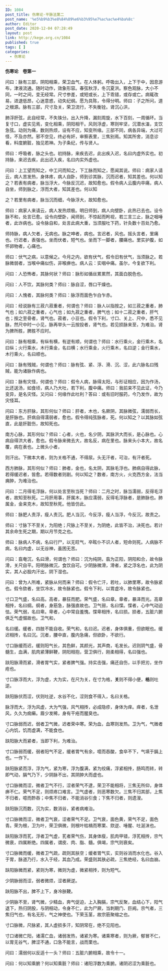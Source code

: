 ```yaml
---
ID: 1084
post_title: 伤寒论·平脉法第二
post_name: '%e5%b9%b3%e8%84%89%e6%b3%95%e7%ac%ac%e4%ba%8c'
author: Editor
post_date: 2020-12-04 07:28:49
layout: post
link: http://kege.org.cn/1084
published: true
tags: [ ]
categories:
  - 伤寒论
---
```

<!-- wp:paragraph -->
<p><strong>伤寒论　卷第一</strong></p>
<!-- /wp:paragraph -->

<!-- wp:paragraph -->
<p>问曰：脉有三部，阴阳相乘，荣卫血气，在人体躬。呼吸出入，上下于中，因息游布，津液流通。随时动作，效象形容。春弦秋浮，冬沉夏洪。察色观脉，大小不同，一时之间，变无经常。尺寸参差，或短或长，上下乖错，或存或亡。病辄改易，进退低昂，心迷意惑，动失纪纲。愿为具陈，令得分明。师曰：子之所问，道之根源。脉有三部，尺寸及关，荣卫流行，不失衡铨。肾沉心洪，</p>
<!-- /wp:paragraph -->

<!-- wp:paragraph -->
<p>肺浮肝弦，此自经常，不失铢分。出入升降，漏刻周旋，水下百刻，一周循环。当复寸口，虚实见焉，变化相乘，阴阳相干。风则浮虚，寒则牢坚，沉潜水滀，支饮急弦。动则为痛，数则热烦，设有不应，知变所缘。三部不同，病各异端，大过可怪，不及亦然。邪不空见，终必有奸，审察表里，三焦别焉。知其所舍，消息诊看，料度腑脏，独见若神。为子条纪，传与贤人。</p>
<!-- /wp:paragraph -->

<!-- wp:paragraph -->
<p>师曰：呼吸者，脉之头也。初持脉，来疾去迟，此出疾入迟，名曰内虚外实也。初持脉，来迟去疾，此出迟入疾，名曰内实外虚也。</p>
<!-- /wp:paragraph -->

<!-- wp:paragraph -->
<p>问曰：上工望而知之，中工问而知之，下工脉而知之，愿闻其说。师曰：病家人请云，病人苦发热，身体疼，病人自卧，师到诊其脉，沉而迟者，知其差也。何以知之？若表有病者，脉当浮大，今脉反沉迟，故知愈也。假令病人云腹内卒痛，病人自坐，师到脉之，浮而大者，知其差也。何以知</p>
<!-- /wp:paragraph -->

<!-- wp:paragraph -->
<p>之？若里有病者，脉当沉而细，今脉浮大，故知愈也。</p>
<!-- /wp:paragraph -->

<!-- wp:paragraph -->
<p>师曰：病家人来请云，病人发热烦极。明日师到，病人向壁卧，此热已去也。设令脉不和，处言已愈。设令向壁卧，闻师到，不惊起而盻视，若三言三止，脉之咽唾者，此诈病也。设令脉自和，处言此病大重，当须服吐下药，针灸数十百处乃愈。</p>
<!-- /wp:paragraph -->

<!-- wp:paragraph -->
<p>师持脉，病人欠者，无病也。脉之呻者，病也。言迟者，风也。摇头言者，里痛也。行迟者，表强也。坐而伏者，短气也。坐而下一脚者，腰痛也。里实护腹，如怀卵物者，心痛也。</p>
<!-- /wp:paragraph -->

<!-- wp:paragraph -->
<p>师曰：伏气之病，以意候之。今月之内，欲有伏气，假令旧有伏气，当须脉之。若脉微弱者，当喉中痛似伤，非喉痹也。病人云：实咽中痛。虽尔，今复欲下利。</p>
<!-- /wp:paragraph -->

<!-- wp:paragraph -->
<p>问曰：人恐怖者，其脉何状？师曰：脉形如循丝累累然，其面白脱色也。</p>
<!-- /wp:paragraph -->

<!-- wp:paragraph -->
<p>问曰：人不饮，其脉何类？师曰：脉自涩，唇口干燥也。</p>
<!-- /wp:paragraph -->

<!-- wp:paragraph -->
<p>问曰：人愧者，其脉何类？师曰：脉浮而面色乍白乍赤。</p>
<!-- /wp:paragraph -->

<!-- wp:paragraph -->
<p>问曰：经说脉有三菽六菽重者，何谓也？师曰：脉人以指按之，如三菽之重者，肺气也；如六菽之重者，心气也；如九菽之重者，脾气也；如十二菽之重者，肝气也；按之至骨者，肾气也。菽者，小豆也。假令下利，寸口、关上、尺中，悉不见脉，然尺中时一小见，脉再举头一云按投者，肾气也。若见损脉来至，为难治。肾为脾所胜，脾胜不应时。</p>
<!-- /wp:paragraph -->

<!-- wp:paragraph -->
<p>问曰：脉有相乘，有纵有横，有逆有顺，何谓也？师曰：水行乘火，金行乘木，名曰纵；火行乘水，木行乘金，名曰横；水行乘金，火行乘木，名曰逆；金行乘水，木行乘火，名曰顺也。</p>
<!-- /wp:paragraph -->

<!-- wp:paragraph -->
<p>问曰：脉有残贼，何谓也？师曰：脉有弦、紧、浮、滑、沉、涩，此六脉名曰残贼，能为诸脉作病也。</p>
<!-- /wp:paragraph -->

<!-- wp:paragraph -->
<p>问曰：脉有灾怪，何谓也？师曰：假令人病，脉得太阳，与形证相应，因为作汤，比还送汤，如食顷，病人乃大吐，若下利，腹中痛。师曰：我前来不见此证，今乃变异，是名灾怪。又问曰：何缘作此吐利？答曰：或有旧时服药，今乃发作，故为灾怪耳。</p>
<!-- /wp:paragraph -->

<!-- wp:paragraph -->
<p>问曰：东方肝脉，其形何似？师曰：肝者，木也，名厥阴，其脉微弦，濡弱而长，是肝脉也。肝病自得濡弱者，愈也。假令得纯弦脉者，死。何以知之？以其脉如弦直，此是肝脏伤，故知死也。</p>
<!-- /wp:paragraph -->

<!-- wp:paragraph -->
<p>南方心脉，其形何似？师曰：心者，火也，名少阴，其脉洪大而长，是心脉也。心病自得洪大者，愈也。假令脉来微去大，故名反，病在里也。脉来头小本大，故名覆，病在表也。上微头小者，</p>
<!-- /wp:paragraph -->

<!-- wp:paragraph -->
<p>则汗出。下微本大者，则为关格不通，不得尿。头无汗者，可治，有汗者死。</p>
<!-- /wp:paragraph -->

<!-- wp:paragraph -->
<p>西方肺脉，其形何似？师曰：肺者，金也，名太阴，其脉毛浮也。肺病自得此脉，若得缓迟者，皆愈。若得数者则剧。何以知之？数者，南方火，火克西方金，法当痈肿，为难治也。</p>
<!-- /wp:paragraph -->

<!-- wp:paragraph -->
<p>问曰：二月得毛浮脉，何以处言至秋当死？师曰：二月之时，脉当濡弱，反得毛浮者，故知至秋死。二月肝用事，肝属木，脉应濡弱，反得毛浮脉者，是肺脉也。肺属金，金来克木，故知至秋死。他皆仿此。</p>
<!-- /wp:paragraph -->

<!-- wp:paragraph -->
<p>师曰：脉肥人责浮，瘦人责沉。肥人当沉，今反浮，瘦人当浮，今反沉，故责之。</p>
<!-- /wp:paragraph -->

<!-- wp:paragraph -->
<p>师曰：寸脉下不至关，为阳绝；尺脉上不至关，为阴绝，此皆不治，决死也。若计其余命生死之期，期以月节克之也。</p>
<!-- /wp:paragraph -->

<!-- wp:paragraph -->
<p>师曰：脉病人不病，名曰行尸，以无旺气，卒眩仆不识人者，短命则死。人病脉不病，名曰内虚，以无谷神，虽困无苦。</p>
<!-- /wp:paragraph -->

<!-- wp:paragraph -->
<p>问曰：翕奄沉，名曰滑，何谓也？师曰：沉为纯阴，翕为正阳，阴阳和合，故令脉滑，关尺自平。阳明脉微沉，食饮自可。少阴脉微滑，滑者，紧之浮名也，此为阴实，其人必股内汗出，阴下湿也。</p>
<!-- /wp:paragraph -->

<!-- wp:paragraph -->
<p>问曰：曾为人所难，紧脉从何而来？师曰：假令亡汗，若吐，以肺里寒，故令脉紧也。假令欬者，坐饮冷水，故令脉紧也。假令下利，以胃虚冷，故令脉紧也。</p>
<!-- /wp:paragraph -->

<!-- wp:paragraph -->
<p>寸口卫气盛，名曰高。高者，暴狂而肥。荣气盛，名曰章。章者，暴泽而光。高章相抟，名曰纲。纲者，身筋急，脉强直故也。卫气弱，名曰惵。惵者，心中气动迫怯。荣气弱，名曰卑。卑者，心中常自羞愧。惵卑相抟，名曰损。损者，五脏六腑俱乏气虚惙故也。卫气和，</p>
<!-- /wp:paragraph -->

<!-- wp:paragraph -->
<p>名曰缓。缓者，四肢不能自收。荣气和，名曰迟。迟者，身体俱重，但欲眠也。缓迟相抟，名曰沉。沉者，腰中直，腹内急痛，但欲卧，不欲行。</p>
<!-- /wp:paragraph -->

<!-- wp:paragraph -->
<p>寸口脉缓而迟，缓则阳气长，其色鲜，其颜光，其声商，毛发长。迟则阴气盛，骨髓生，血满，肌肉紧薄鲜鞕，阴阳相抱，营卫俱行，刚柔相得，名曰强也。</p>
<!-- /wp:paragraph -->

<!-- wp:paragraph -->
<p>趺阳脉滑而紧，滑者胃气实，紧者脾气强。持实击强，痛还自伤，以手把刃，坐作疮也。</p>
<!-- /wp:paragraph -->

<!-- wp:paragraph -->
<p>寸口脉浮而大，浮为虚，大为实，在尺为关，在寸为格，<strong>关</strong>则不得小便，<strong>格</strong>则吐逆。</p>
<!-- /wp:paragraph -->

<!-- wp:paragraph -->
<p>趺阳脉伏而涩，伏则吐逆，水谷不化，涩则食不得入，名曰关格。</p>
<!-- /wp:paragraph -->

<!-- wp:paragraph -->
<p>脉浮而大，浮为风虚，大为气强，风气相抟，必成隐疹，身体为痒。痒者，名泄风，久久为痂癞。眉少发稀，身有干疮而腥臭也。</p>
<!-- /wp:paragraph -->

<!-- wp:paragraph -->
<p>寸口脉弱而迟，弱者卫气微，迟者荣中寒。荣为血，血寒则发热。卫为气，气微者心内饥，饥而虚满，不能食也。</p>
<!-- /wp:paragraph -->

<!-- wp:paragraph -->
<p>趺阳脉大而紧者，当即下利，为难治。</p>
<!-- /wp:paragraph -->

<!-- wp:paragraph -->
<p>寸口脉弱而缓，弱者阳气不足，缓者胃气有余，噫而吞酸，食卒不下，气填于膈上也。一作下。</p>
<!-- /wp:paragraph -->

<!-- wp:paragraph -->
<p>趺阳脉紧而浮，浮为气，紧为寒，浮为腹满，紧为绞痛，浮紧相抟，肠鸣而转，转即气动，膈气乃下，少阴脉不出，其阴肿大而虚也。</p>
<!-- /wp:paragraph -->

<!-- wp:paragraph -->
<p>寸口脉微而涩，微者卫气不行，涩者荣气不逮，荣卫不能相将，三焦无所仰，身体痹不仁。荣气不足，则烦疼口难言。卫气虚者，则恶寒数欠。三焦不归其部，上焦不归者，噫而酢吞；中焦不归者，不能消谷引食；下焦不归者，则遗溲。</p>
<!-- /wp:paragraph -->

<!-- wp:paragraph -->
<p>趺阳脉沉而数，沉为实，数消谷，紧者病难治。</p>
<!-- /wp:paragraph -->

<!-- wp:paragraph -->
<p>寸口脉微而涩，微者卫气衰，涩者荣气不足。卫气衰，面色黄，荣气不足，面色青。荣为根，卫为叶，荣卫俱微，则根叶枯槁而寒栗、欬逆、唾腥、吐涎沫也。</p>
<!-- /wp:paragraph -->

<!-- wp:paragraph -->
<p>趺阳脉浮而芤，浮者卫气虚，芤者荣气伤，其身体瘦，肌肉甲错，浮芤相抟，宗气微衰，四属断绝。四属者，谓皮、肉、脂、髓。俱竭，宗气则衰矣。</p>
<!-- /wp:paragraph -->

<!-- wp:paragraph -->
<p>寸口脉微而缓，微者卫气疏，疏则其肤空；缓者胃气实，实则谷消而水化也。谷入于胃，脉道乃行，水入于经，其血乃成。荣盛则其肤必疏，三焦绝经，名曰血崩。</p>
<!-- /wp:paragraph -->

<!-- wp:paragraph -->
<p>趺阳脉微而紧，紧则为寒，微则为虚，微紧相抟，则为短气。</p>
<!-- /wp:paragraph -->

<!-- wp:paragraph -->
<p>少阴脉弱而涩，弱者微烦，涩者厥逆。</p>
<!-- /wp:paragraph -->

<!-- wp:paragraph -->
<p>趺阳脉不出，脾不上下，身冷肤鞕。</p>
<!-- /wp:paragraph -->

<!-- wp:paragraph -->
<p>少阴脉不至，肾气微，少精血，奔气促迫，上入胸膈，宗气反聚，血结心下，阳气退下，热归阴股，与阴相动，令身不仁，此为尸厥，当刺期门、巨阙。宗气者，三焦归气也，有名无形，气之神使也。下荣玉茎，故宗筋聚缩之也。</p>
<!-- /wp:paragraph -->

<!-- wp:paragraph -->
<p>寸口脉微，尺脉紧，其人虚损多汗，知阴常在，绝不见阳也。</p>
<!-- /wp:paragraph -->

<!-- wp:paragraph -->
<p>寸口诸微亡阳，诸濡亡血，诸弱发热，诸紧为寒。诸乘寒者，则为厥，郁冒不仁，以胃无谷气，脾涩不通，口急不能言，战而栗也。</p>
<!-- /wp:paragraph -->

<!-- wp:paragraph -->
<p>问曰：濡弱何以反适十一头？师曰：五脏六腑相乘，故令十一。</p>
<!-- /wp:paragraph -->

<!-- wp:paragraph -->
<p>问曰：何以知乘腑？何以知乘脏？师曰：诸阳浮数为乘腑。诸阴迟涩为乘脏也。</p>
<!-- /wp:paragraph -->